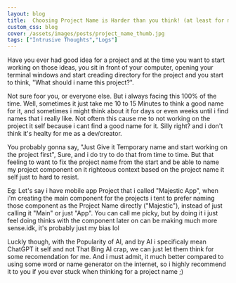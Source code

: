 ```yaml
---
layout: blog
title:  Choosing Project Name is Harder than you think! (at least for me)
custom_css: blog
cover: /assets/images/posts/project_name_thumb.jpg
tags: ["Intrusive Thoughts","Logs"]
---
```


Have you ever had good idea for a project and at the time you want to start working on those ideas, you sit in front of your computer, opening your terminal windows and start creading directory for the project and you start to think, "What should i name this project?".

Not sure foor you, or everyone else. But i always facing this 100% of the time.
Well, sometimes it just take me 10 to 15 Minutes to think a good name for it, and sometimes i might think about it for days or even weeks until i find names that i really like.
Not oftern this cause me to not working on the project it self because i cant find a good name for it. Silly right? and i don't think it's healty for me as a dev/creator.

You probably gonna say, "Just Give it Temporary name and start working on the project first", Sure, and i do try to do that from time to time.
But that feeling to want to fix the project name from the start and be able to name my project component on it righteous context based on the project name it self just to hard to resist.

Eg: Let's say i have mobile app Project that i called "Majestic App", when i'm creating the main component for the projects i tent to prefer naming those component as the Project Name directly ("Majestic"), instead of just calling it "Main" or just "App".
You can call me picky, but by doing it i just feel doing thinks with the component later on can be making much more sense.idk, it's probably just my bias lol

Luckly though, with the Popularity of AI, and by AI i specificaly mean ChatGPT it self and not That Bing AI crap, we can just let them think for some recomendation for me.
And i must admit, it much better compared to using some word or name generator on the internet, so i highly recommend it to you if you ever stuck when thinking for a project name ;)
